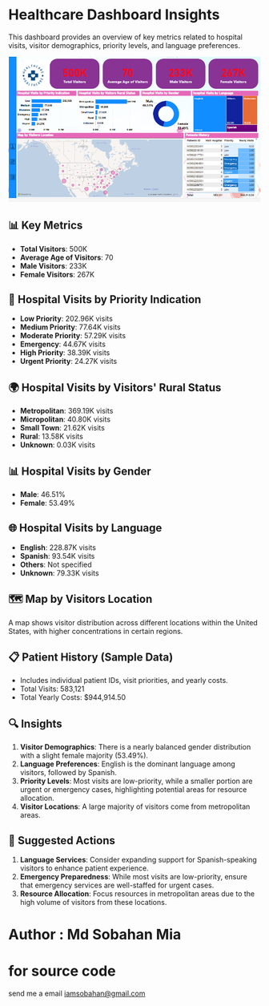# Healthcare Dashboard Insights


This dashboard provides an overview of key metrics related to hospital visits, visitor demographics, priority levels, and language preferences.

![health care Dashboard](./health.png)

## 📊 Key Metrics
- **Total Visitors**: 500K
- **Average Age of Visitors**: 70
- **Male Visitors**: 233K
- **Female Visitors**: 267K

## 🏥 Hospital Visits by Priority Indication
- **Low Priority**: 202.96K visits
- **Medium Priority**: 77.64K visits
- **Moderate Priority**: 57.29K visits
- **Emergency**: 44.67K visits
- **High Priority**: 38.39K visits
- **Urgent Priority**: 24.27K visits

## 🌍 Hospital Visits by Visitors' Rural Status
- **Metropolitan**: 369.19K visits
- **Micropolitan**: 40.80K visits
- **Small Town**: 21.62K visits
- **Rural**: 13.58K visits
- **Unknown**: 0.03K visits

## 📊 Hospital Visits by Gender
- **Male**: 46.51%
- **Female**: 53.49%

## 🌐 Hospital Visits by Language
- **English**: 228.87K visits
- **Spanish**: 93.54K visits
- **Others**: Not specified
- **Unknown**: 79.33K visits

## 🗺️ Map by Visitors Location
A map shows visitor distribution across different locations within the United States, with higher concentrations in certain regions.

## 📋 Patient History (Sample Data)
- Includes individual patient IDs, visit priorities, and yearly costs.
- Total Visits: 583,121
- Total Yearly Costs: $944,914.50

## 🔍 Insights
1. **Visitor Demographics**: There is a nearly balanced gender distribution with a slight female majority (53.49%).
2. **Language Preferences**: English is the dominant language among visitors, followed by Spanish.
3. **Priority Levels**: Most visits are low-priority, while a smaller portion are urgent or emergency cases, highlighting potential areas for resource allocation.
4. **Visitor Locations**: A large majority of visitors come from metropolitan areas.

## 🚀 Suggested Actions
1. **Language Services**: Consider expanding support for Spanish-speaking visitors to enhance patient experience.
2. **Emergency Preparedness**: While most visits are low-priority, ensure that emergency services are well-staffed for urgent cases.
3. **Resource Allocation**: Focus resources in metropolitan areas due to the high volume of visitors from these locations.


# Author : Md Sobahan Mia

# for source code
send me a email iamsobahan@gmail.com
